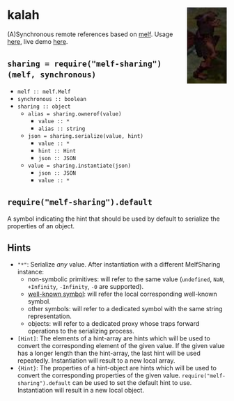 # kalah <img src="kalah.png" align="right" alt="kalah-logo" title="Kalah, the Gnome Illusionist"/>

(A)Synchronous remote references based on [melf](https://www.npmjs.com/package/melf).
Usage [here](/demo), live demo [here](https://cdn.rawgit.com/lachrist/kalah/1d4515d9/demo/index.html).

## `sharing = require("melf-sharing")(melf, synchronous)`

* `melf :: melf.Melf`
* `synchronous :: boolean`
* `sharing :: object`
  * `alias = sharing.ownerof(value)`
    * `value :: *`
    * `alias :: string`
  * `json = sharing.serialize(value, hint)`
    * `value :: *`
    * `hint :: Hint`
    * `json :: JSON`
  * `value = sharing.instantiate(json)`
    * `json :: JSON`
    * `value :: *`

## `require("melf-sharing").default`

A symbol indicating the hint that should be used by default to serialize the properties of an object.

## Hints

* `"*"`: Serialize *any* value.
  After instantiation with a different MelfSharing instance:
  * non-symbolic primitives:
    will refer to the same value (`undefined`, `NaN`, `+Infinity`, `-Infinity`, `-0` are supported).
  * [well-known symbol](https://developer.mozilla.org/en-US/docs/Web/JavaScript/Reference/Global_Objects/Symbol):
    will refer the local corresponding well-known symbol.
  * other symbols:
    will refer to a dedicated symbol with the same string representation.
  * objects:
    will refer to a dedicated proxy whose traps forward operations to the serializing process.
* `[Hint]`:
  The elements of a hint-array are hints which will be used to convert the corresponding element of the given value.
  If the given value has a longer length than the hint-array, the last hint will be used repeatedly.
  Instantiation will result to a new local array.
* `{Hint}`:
  The properties of a hint-object are hints which will be used to convert the corresponding properties of the given value.
  `require("melf-sharing").default` can be used to set the default hint to use.
  Instantiation will result in a new local object.
